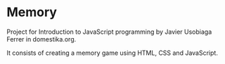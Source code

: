 # Memory
Project for Introduction to JavaScript programming by Javier Usobiaga Ferrer in domestika.org.

It consists of creating a memory game using HTML, CSS and JavaScript.